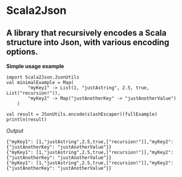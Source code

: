 Scala2Json
==========

A library that recursively encodes a Scala structure into Json, with various encoding options.
----------

**Simple usage example**

	import Scala2Json.JsonUtils
	val minimalExample = Map(
			"myKey1" -> List(1, "justAstring", 2.5, true, List("recursion!")),
			"myKey2" -> Map("justAnotherKey" -> "justAnotherValue")
		)
		
	val result = JSonUtils.encode(slashEscaper)(fullExample)
	println(result)
	
*Output*

	{"myKey1": [1,"justAstring",2.5,true,["recursion!"]],"myKey2": {"justAnotherKey": "justAnotherValue"}}
	{"myKey1": [1,"justAstring",2.5,true,["recursion!"]],"myKey2": {"justAnotherKey": "justAnotherValue"}}
	{"myKey1": [1,"justAstring",2.5,true,["recursion!"]],"myKey2": {"justAnotherKey": "justAnotherValue"}}